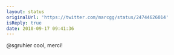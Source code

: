 ```yaml
---
layout: status
originalUrl: 'https://twitter.com/marcgg/status/24744626014'
isReply: true
date: 2010-09-17 09:41:36
---
```


@sgruhier cool, merci!
